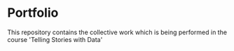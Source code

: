 # Portfolio
This repository contains the collective work which is being performed in the course 'Telling Stories with Data'
